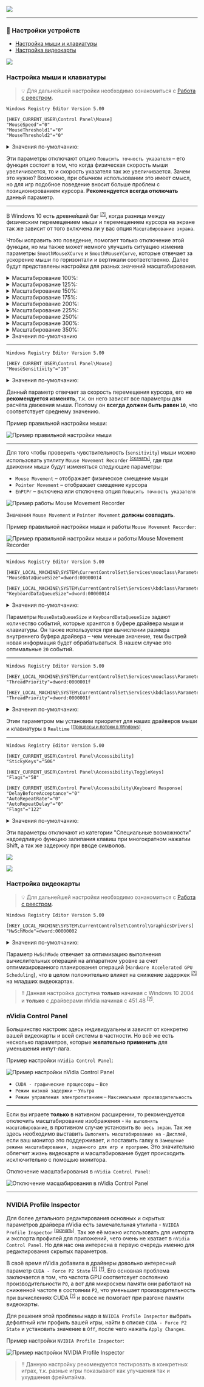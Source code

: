 [![](https://github.com/denis-g/windows10-latency-optimization/blob/master/images/header_small.png)](https://github.com/denis-g/windows10-latency-optimization#содержание)

---

### :nut_and_bolt: Настройки устройств

- [Настройка мыши и клавиатуры](https://github.com/denis-g/windows10-latency-optimization/blob/master/_content/devices.md#настройка-мыши-и-клавиатуры)
- [Настройка видеокарты](https://github.com/denis-g/windows10-latency-optimization/blob/master/_content/devices.md#настройка-видеокарты)

![](https://github.com/denis-g/windows10-latency-optimization/blob/master/images/hr.png)

### Настройка мыши и клавиатуры

> :bulb: Для дальнейшей настройки необходимо ознакомиться c
[Работа с реестром](https://github.com/denis-g/windows10-latency-optimization/blob/master/_content/_howto-regedit.md).

```reg
Windows Registry Editor Version 5.00

[HKEY_CURRENT_USER\Control Panel\Mouse]
"MouseSpeed"="0"
"MouseThreshold1"="0"
"MouseThreshold2"="0"
```

<details><summary>Значения по-умолчанию:</summary>

```reg
Windows Registry Editor Version 5.00

[HKEY_CURRENT_USER\Control Panel\Mouse]
"MouseSpeed"="1"
"MouseThreshold1"="6"
"MouseThreshold2"="10"
```

</details>

Эти параметры отключают опцию `Повысить точность указателя` – его функция состоит в том, что когда физическая скорость мыши увеличивается, то и скорость указателя так же увеличивается. Зачем это нужно? Возможно, при обычном использовании это имеет смысл, но для игр подобное поведение вносит больше проблем с позиционированием курсора. **Рекомендуется всегда отключать** данный параметр.

---

В Windows 10 есть древнейший баг <sup>[[?]](https://donewmouseaccel.blogspot.com/2010/03/markc-windows-7-mouse-acceleration-fix.html)</sup>, когда разница между физическим перемещением мыши и перемещением курсора на экране так же зависит от того включена ли у вас опция `Масштабирование экрана`.

Чтобы исправить это поведение, помогает только отключение этой функции, но мы также может немного улучшить ситуацию изменив параметры `SmoothMouseXCurve` и `SmoothMouseYCurve`, которые отвечает за ускорение мыши по горизонтали и вертикали соответственно. Далее будут представлены настройки для разных значений масштабирования.

<details><summary>Масштабирование 100%:</summary>

```reg
Windows Registry Editor Version 5.00

[HKEY_CURRENT_USER\Control Panel\Mouse]
"SmoothMouseXCurve"=hex:\
  00,00,00,00,00,00,00,00,\
  C0,CC,0C,00,00,00,00,00,\
  80,99,19,00,00,00,00,00,\
  40,66,26,00,00,00,00,00,\
  00,33,33,00,00,00,00,00
"SmoothMouseYCurve"=hex:\
  00,00,00,00,00,00,00,00,\
  00,00,38,00,00,00,00,00,\
  00,00,70,00,00,00,00,00,\
  00,00,A8,00,00,00,00,00,\
  00,00,E0,00,00,00,00,00
```

</details>

<details><summary>Масштабирование 125%:</summary>

```reg
Windows Registry Editor Version 5.00

[HKEY_CURRENT_USER\Control Panel\Mouse]
"SmoothMouseXCurve"=hex:\
  00,00,00,00,00,00,00,00,\
  00,00,10,00,00,00,00,00,\
  00,00,20,00,00,00,00,00,\
  00,00,30,00,00,00,00,00,\
  00,00,40,00,00,00,00,00
"SmoothMouseYCurve"=hex:\
  00,00,00,00,00,00,00,00,\
  00,00,38,00,00,00,00,00,\
  00,00,70,00,00,00,00,00,\
  00,00,A8,00,00,00,00,00,\
  00,00,E0,00,00,00,00,00
 ```

</details>

<details><summary>Масштабирование 150%:</summary>

```reg
Windows Registry Editor Version 5.00

[HKEY_CURRENT_USER\Control Panel\Mouse]
"SmoothMouseXCurve"=hex:\
  00,00,00,00,00,00,00,00,\
  30,33,13,00,00,00,00,00,\
  60,66,26,00,00,00,00,00,\
  90,99,39,00,00,00,00,00,\
  C0,CC,4C,00,00,00,00,00
"SmoothMouseYCurve"=hex:\
  00,00,00,00,00,00,00,00,\
  00,00,38,00,00,00,00,00,\
  00,00,70,00,00,00,00,00,\
  00,00,A8,00,00,00,00,00,\
  00,00,E0,00,00,00,00,00
 ```

</details>

<details><summary>Масштабирование 175%:</summary>

```reg
Windows Registry Editor Version 5.00

[HKEY_CURRENT_USER\Control Panel\Mouse]
"SmoothMouseXCurve"=hex:\
  00,00,00,00,00,00,00,00,\
  60,66,16,00,00,00,00,00,\
  C0,CC,2C,00,00,00,00,00,\
  20,33,43,00,00,00,00,00,\
  80,99,59,00,00,00,00,00
"SmoothMouseYCurve"=hex:\
  00,00,00,00,00,00,00,00,\
  00,00,38,00,00,00,00,00,\
  00,00,70,00,00,00,00,00,\
  00,00,A8,00,00,00,00,00,\
  00,00,E0,00,00,00,00,00
 ```

</details>

<details><summary>Масштабирование 200%:</summary>

```reg
Windows Registry Editor Version 5.00

[HKEY_CURRENT_USER\Control Panel\Mouse]
"SmoothMouseXCurve"=hex:\
  00,00,00,00,00,00,00,00,\
  90,99,19,00,00,00,00,00,\
  20,33,33,00,00,00,00,00,\
  B0,CC,4C,00,00,00,00,00,\
  40,66,66,00,00,00,00,00
"SmoothMouseYCurve"=hex:\
  00,00,00,00,00,00,00,00,\
  00,00,38,00,00,00,00,00,\
  00,00,70,00,00,00,00,00,\
  00,00,A8,00,00,00,00,00,\
  00,00,E0,00,00,00,00,00
 ```

</details>

<details><summary>Масштабирование 225%:</summary>

```reg
Windows Registry Editor Version 5.00

[HKEY_CURRENT_USER\Control Panel\Mouse]
"SmoothMouseXCurve"=hex:\
  00,00,00,00,00,00,00,00,\
  C0,CC,1C,00,00,00,00,00,\
  80,99,39,00,00,00,00,00,\
  40,66,56,00,00,00,00,00,\
  00,33,73,00,00,00,00,00
"SmoothMouseYCurve"=hex:\
  00,00,00,00,00,00,00,00,\
  00,00,38,00,00,00,00,00,\
  00,00,70,00,00,00,00,00,\
  00,00,A8,00,00,00,00,00,\
  00,00,E0,00,00,00,00,00
 ```

</details>

<details><summary>Масштабирование 250%:</summary>

```reg
Windows Registry Editor Version 5.00

[HKEY_CURRENT_USER\Control Panel\Mouse]
"SmoothMouseXCurve"=hex:\
  00,00,00,00,00,00,00,00,\
  00,00,20,00,00,00,00,00,\
  00,00,40,00,00,00,00,00,\
  00,00,60,00,00,00,00,00,\
  00,00,80,00,00,00,00,00
"SmoothMouseYCurve"=hex:\
  00,00,00,00,00,00,00,00,\
  00,00,38,00,00,00,00,00,\
  00,00,70,00,00,00,00,00,\
  00,00,A8,00,00,00,00,00,\
  00,00,E0,00,00,00,00,00
 ```

</details>

<details><summary>Масштабирование 300%:</summary>

```reg
Windows Registry Editor Version 5.00

[HKEY_CURRENT_USER\Control Panel\Mouse]
"SmoothMouseXCurve"=hex:\
  00,00,00,00,00,00,00,00,\
  60,66,26,00,00,00,00,00,\
  C0,CC,4C,00,00,00,00,00,\
  20,33,73,00,00,00,00,00,\
  80,99,99,00,00,00,00,00
"SmoothMouseYCurve"=hex:\
  00,00,00,00,00,00,00,00,\
  00,00,38,00,00,00,00,00,\
  00,00,70,00,00,00,00,00,\
  00,00,A8,00,00,00,00,00,\
  00,00,E0,00,00,00,00,00
 ```

</details>

<details><summary>Масштабирование 350%:</summary>

```reg
Windows Registry Editor Version 5.00

[HKEY_CURRENT_USER\Control Panel\Mouse]
"SmoothMouseXCurve"=hex:\
  00,00,00,00,00,00,00,00,\
  C0,CC,2C,00,00,00,00,00,\
  80,99,59,00,00,00,00,00,\
  40,66,86,00,00,00,00,00,\
  00,33,B3,00,00,00,00,00
"SmoothMouseYCurve"=hex:\
  00,00,00,00,00,00,00,00,\
  00,00,38,00,00,00,00,00,\
  00,00,70,00,00,00,00,00,\
  00,00,A8,00,00,00,00,00,\
  00,00,E0,00,00,00,00,00
 ```

</details>

<details><summary>Значения по-умолчанию</summary>

```reg
Windows Registry Editor Version 5.00

[HKEY_CURRENT_USER\Control Panel\Mouse]
"SmoothMouseXCurve"=hex:\
  00,00,00,00,00,00,00,00,\
  15,6e,00,00,00,00,00,00,\
  00,40,01,00,00,00,00,00,\
  29,dc,03,00,00,00,00,00,\
  00,00,28,00,00,00,00,00
"SmoothMouseYCurve"=hex:\
  00,00,00,00,00,00,00,00,\
  fd,11,01,00,00,00,00,00,\
  00,24,04,00,00,00,00,00,\
  00,fc,12,00,00,00,00,00,\
  00,c0,bb,01,00,00,00,00
```

</details>

---

```reg
Windows Registry Editor Version 5.00

[HKEY_CURRENT_USER\Control Panel\Mouse]
"MouseSensitivity"="10"
```

<details><summary>Значения по-умолчанию:</summary>

```reg
Windows Registry Editor Version 5.00

[HKEY_CURRENT_USER\Control Panel\Mouse]
"MouseSensitivity"="10"
```

</details>

Данный параметр отвечает за скорость перемещения курсора, его **не рекомендуется изменять**, т.к. он него зависят все параметры для расчёта движения мыши. Поэтому он **всегда должен быть равен `10`**, что соответствует среднему значению.

Пример правильной настройки мыши:

![Пример правильной настройки мыши](https://github.com/denis-g/windows10-latency-optimization/blob/master/screenshots/mousesettings_01.png)

---

Для того чтобы проверить чувствительность (`sensitivity`) мыши можно использовать утилиту `Mouse Movement Recorder` <sup>[[скачать]](https://github.com/denis-g/windows10-latency-optimization/blob/master/_content/links.md#утилиты-используемые-в-гайде)</sup>, где при движении мыши будут изменяться следующие параметры:

- `Mouse Movement` – отображает физическое смещение мыши
- `Pointer Movement` – отображает смещение курсора
- `EnPtPr` – включена или отключена опция `Повысить точность указателя`

![Пример работы Mouse Movement Recorder](https://github.com/denis-g/windows10-latency-optimization/blob/master/screenshots/mousemovementrecorder_01.png)

Значения `Mouse Movement` и `Pointer Movement` **должны совпадать**.

Пример правильной настройки мыши и работы `Mouse Movement Recorder`:

![Пример правильной настройки мыши и работы Mouse Movement Recorder](https://github.com/denis-g/windows10-latency-optimization/blob/master/screenshots/mousemovementrecorder_02.png)

---

```reg
Windows Registry Editor Version 5.00

[HKEY_LOCAL_MACHINE\SYSTEM\CurrentControlSet\Services\mouclass\Parameters]
"MouseDataQueueSize"=dword:00000014

[HKEY_LOCAL_MACHINE\SYSTEM\CurrentControlSet\Services\kbdclass\Parameters]
"KeyboardDataQueueSize"=dword:00000014
```

<details><summary>Значения по-умолчанию:</summary>

```reg
Windows Registry Editor Version 5.00

[HKEY_LOCAL_MACHINE\SYSTEM\CurrentControlSet\Services\mouclass\Parameters]
"MouseDataQueueSize"=-

[HKEY_LOCAL_MACHINE\SYSTEM\CurrentControlSet\Services\kbdclass\Parameters]
"KeyboardDataQueueSize"=-
```

</details>

Параметры `MouseDataQueueSize` и `KeyboardDataQueueSize` задают количество событий, которые хранятся в буфере драйвера мыши и клавиатуры. Он также используется при вычислении размера внутреннего буфера драйвера – чем меньше значение, тем быстрей новая информация будет обрабатываться. В нашем случае это оптимальные `20` событий.

---

```reg
Windows Registry Editor Version 5.00

[HKEY_LOCAL_MACHINE\SYSTEM\CurrentControlSet\Services\mouclass\Parameters]
"ThreadPriority"=dword:0000001f

[HKEY_LOCAL_MACHINE\SYSTEM\CurrentControlSet\Services\kbdclass\Parameters]
"ThreadPriority"=dword:0000001f
```

<details><summary>Значения по-умолчанию:</summary>

```reg
Windows Registry Editor Version 5.00

[HKEY_LOCAL_MACHINE\SYSTEM\CurrentControlSet\Services\mouclass\Parameters]
"ThreadPriority"=-

[HKEY_LOCAL_MACHINE\SYSTEM\CurrentControlSet\Services\kbdclass\Parameters]
"ThreadPriority"=-
```

</details>

Этим параметром мы установим приоритет для наших драйверов мыши и клавиатуры в `Realtime` <sup>[[Процессы и потоки в Windows]](https://www.microsoftpressstore.com/articles/article.aspx?p=2233328&seqNum=7)</sup>.

---

```reg
Windows Registry Editor Version 5.00

[HKEY_CURRENT_USER\Control Panel\Accessibility]
"StickyKeys"="506"

[HKEY_CURRENT_USER\Control Panel\Accessibility\ToggleKeys]
"Flags"="58"

[HKEY_CURRENT_USER\Control Panel\Accessibility\Keyboard Response]
"DelayBeforeAcceptance"="0"
"AutoRepeatRate"="0"
"AutoRepeatDelay"="0"
"Flags"="122"
```

<details><summary>Значения по-умолчанию:</summary>

```reg
Windows Registry Editor Version 5.00

[HKEY_CURRENT_USER\Control Panel\Accessibility]
"StickyKeys"="510"

[HKEY_CURRENT_USER\Control Panel\Accessibility\ToggleKeys]
"Flags"="62"

[HKEY_CURRENT_USER\Control Panel\Accessibility\Keyboard Response]
"DelayBeforeAcceptance"="1000"
"AutoRepeatRate"="500"
"AutoRepeatDelay"="1000"
"Flags"="126"
```

</details>

Эти параметры отключают из категории "Специальные возможности" надоедливую функцию залипания клавиш при многократном нажатии Shift, а так же задержку при вводе символов.


![](https://github.com/denis-g/windows10-latency-optimization/blob/master/images/reboot.png)

![](https://github.com/denis-g/windows10-latency-optimization/blob/master/images/hr.png)

### Настройка видеокарты

> :bulb: Для дальнейшей настройки необходимо ознакомиться c
[Работа с реестром](https://github.com/denis-g/windows10-latency-optimization/blob/master/_content/_howto-regedit.md).

```reg
Windows Registry Editor Version 5.00

[HKEY_LOCAL_MACHINE\SYSTEM\CurrentControlSet\Control\GraphicsDrivers]
"HwSchMode"=dword:00000002
```

<details><summary>Значения по-умолчанию:</summary>

```reg
Windows Registry Editor Version 5.00

[HKEY_LOCAL_MACHINE\SYSTEM\CurrentControlSet\Control\GraphicsDrivers]
"HwSchMode"=-
```

</details>

Параметр `HwSchMode` отвечает за оптимизацию выполнения вычислительных операций на аппаратном уровне за счет оптимизированного планирования операций (`Hardware Accelerated GPU Scheduling`), что в целом положительно влияет на снижение задержек <sup>[[?]](https://3dnews.ru/1014265)</sup> на младших видеокартах.

> :bangbang: Данная настройка доступна **только** начиная с Windows 10 2004 и **только** с драйверами nVidia начиная с 451.48 <sup>[[?]](https://ru.wikipedia.org/wiki/Windows_Display_Driver_Model#WDDM_2.7)</sup>.

### nVidia Control Panel

Большинство настроек здесь индивидуальны и зависят от конкретно вашей видеокарты и всей системы в частности. Но всё же есть несколько параметров, которые **желательно применить** для уменьшения инпут-лага.

Пример настройки `nVidia Control Panel`:

![Пример настройки nVidia Control Panel](https://github.com/denis-g/windows10-latency-optimization/blob/master/screenshots/nvidiacontrolpanel_01.png)

- `CUDA - графические процессоры` – `Все`
- `Режим низкой задержки` – `Ультра`
- `Режим управления электропитанием` – `Максимальная производительность`

---

Если вы играете **только** в нативном расширении, то рекомендуется отключить масштабирование изображения - `Не выполнять масштабирование`, в противном случае установить `Во весь экран`. Так же здесь необходимо выставить `Выполнять масштабирование на` - `Дисплей`, если ваш монитор это поддерживает, и поставить галку в `Замещение режима масштабирования, заданного для игр и программ`. Это значительно облегчит жизнь видеокарте и масштабирование будет происходить исключительно с помощью монитора.

Отключение масштабирования в `nVidia Control Panel`:

![Отключение масшабирования в nVidia Control Panel](https://github.com/denis-g/windows10-latency-optimization/blob/master/screenshots/nvidiacontrolpanel_02.png)

---

### NVIDIA Profile Inspector

Для более детального редактирования основных и скрытых параметров драйвера nVidia есть замечательная утилита - `NVIDIA Profile Inspector` <sup>[[скачать]](https://github.com/denis-g/windows10-latency-optimization/blob/master/_content/links.md#утилиты-используемые-в-гайде)</sup>. Так же её можно использовать для импорта и экспорта профилей для приложений, чего очень не хватает в `nVidia Control Panel`. Но для нас она интересна в первую очередь именно для редактирования скрытых параметров.

В своё время nVidia добавила в драйверы довольно интересный параметр `CUDA - Force P2 State` <sup>[[?]](https://ru.wikipedia.org/wiki/CUDA)</sup> <sup>[[?]](https://docs.nvidia.com/gameworks/content/gameworkslibrary/coresdk/nvapi/group__gpupstate.html#details)</sup>. Его основная проблема заключается в том, что частота GPU соответсвует состоянию производительности `P0`, а вот для микросхем памяти они работают на сниженной частоте в состоянии `P2`, что уменьшает производительность при вычислениях CUDA <sup>[[?]](https://babeltechreviews.com/nvidia-cuda-force-p2-state/)</sup> и вовсе не помогает при разгоне памяти видеокарты.

Для решения этой проблемы надо в `NVIDIA Profile Inspector` выбрать дефолтный или профиль вашей игры, найти в списке `CUDA - Force P2 State` и установить значение в `Off`, после чего нажать `Apply Changes`.

Пример настройки `NVIDIA Profile Inspector`:

![Пример настройки NVIDIA Profile Inspector](https://github.com/denis-g/windows10-latency-optimization/blob/master/screenshots/nvidiaprofileinspector_01.png)

> :bangbang: Данную настройку рекомендуется тестировать в конкретных играх, т.к. разные игры показывают как улучшения так и ухудшения фреймтайма.
